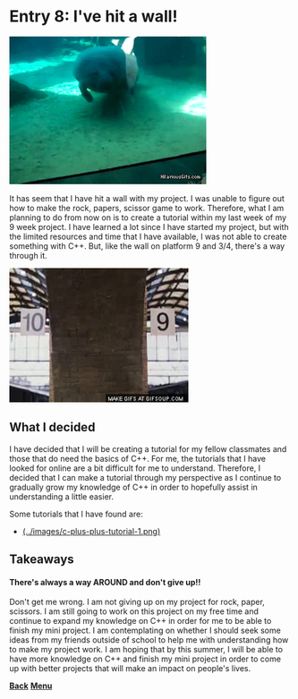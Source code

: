 # Entry 8: I've hit a wall!

<img src="../images/running-into-wall.gif"/>

It has seem that I have hit a wall with my project. I was unable to figure out
how to make the rock, papers, scissor game to work. Therefore, what I am
planning to do from now on is to create a tutorial within my last week of my
9 week project. I have learned a lot since I have started my project, but with
the limited resources and time that I have available, I was not able to create
something with C++. But, like the wall on platform 9 and 3/4, there's a
way through it.

<img src="../images/harry-potter.gif"/>

## What I decided

I have decided that I will be creating a tutorial for my fellow classmates and
those that do need the basics of C++. For me, the tutorials that I have looked
for online are a bit difficult for me to understand. Therefore, I decided that
I can make a tutorial through my perspective as I continue to gradually grow
my knowledge of C++ in order to hopefully assist in understanding a little
easier.

Some tutorials that I have found are:

* <a href="http://www.cplusplus.com/doc/tutorial/">(../images/c-plus-plus-tutorial-1.png)</a>


<!--* [<img src="../images/c-plus-plus-tutorial-1.png"/>](http://www.cplusplus.com/doc/tutorial/)-->
<!--* [<img src="../images/c-plus-plus-tutorial-2.png"/>](http://www.cprogramming.com/tutorial/lesson1.html)-->

## Takeaways
#### There's always a way AROUND and don't give up!!
Don't get me wrong. I am not giving up on my project for rock, paper, scissors.
I am still going to work on this project on my free time and continue to expand
my knowledge on C++ in order for me to be able to finish my mini project. I am
contemplating on whether I should seek some ideas from my friends outside of
school to help me with understanding how to make my project work. I am hoping
that by this summer, I will be able to have more knowledge on C++ and finish
my mini project in order to come up with better projects that will make an impact
on people's lives.

[**Back**](entry07-busy-bee.md) [**Menu**](../README.md) 
<!--[**Next**](entry09-.md) -->